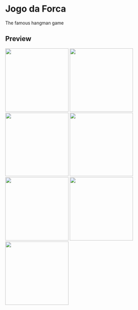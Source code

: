 # Jogo da Forca
The famous hangman game
## Preview
<img src="https://github.com/EMarceloCM/MAUI-Projects/assets/120042864/dea3eaa6-ab2e-46f5-8d91-b735ffb55b25" width="200">
<img src="https://github.com/EMarceloCM/MAUI-Projects/assets/120042864/48aab83f-8536-4ebe-a713-e96139c3663b" width="200">
<img src="https://github.com/EMarceloCM/MAUI-Projects/assets/120042864/fac5eabb-9370-4e00-801f-175db55c249a" width="200">
<img src="https://github.com/EMarceloCM/MAUI-Projects/assets/120042864/aad13088-9e39-4adf-b8fc-23e2b7922354" width="200">
<img src="https://github.com/EMarceloCM/MAUI-Projects/assets/120042864/a830a65a-74d9-44ba-b1f3-e64d2e7e3ffa" width="200">
<img src="https://github.com/EMarceloCM/MAUI-Projects/assets/120042864/97bc064b-0b8f-4068-9ed4-623222a2874b" width="200">
<img src="https://github.com/EMarceloCM/MAUI-Projects/assets/120042864/a4f5dbd3-d6a0-467e-93ac-478b93adf99a" width="200">
<!--
![Screenshot_20230618-151550](https://github.com/EMarceloCM/MAUI-Projects/assets/120042864/dea3eaa6-ab2e-46f5-8d91-b735ffb55b25)
![Screenshot_20230618-151555](https://github.com/EMarceloCM/MAUI-Projects/assets/120042864/48aab83f-8536-4ebe-a713-e96139c3663b)
![Screenshot_20230618-151600](https://github.com/EMarceloCM/MAUI-Projects/assets/120042864/fac5eabb-9370-4e00-801f-175db55c249a)
![Screenshot_20230618-151611](https://github.com/EMarceloCM/MAUI-Projects/assets/120042864/aad13088-9e39-4adf-b8fc-23e2b7922354)
![Screenshot_20230618-151631](https://github.com/EMarceloCM/MAUI-Projects/assets/120042864/a830a65a-74d9-44ba-b1f3-e64d2e7e3ffa)
![Screenshot_20230618-151640](https://github.com/EMarceloCM/MAUI-Projects/assets/120042864/97bc064b-0b8f-4068-9ed4-623222a2874b)
![Screenshot_20230618-151649](https://github.com/EMarceloCM/MAUI-Projects/assets/120042864/a4f5dbd3-d6a0-467e-93ac-478b93adf99a)
-->
